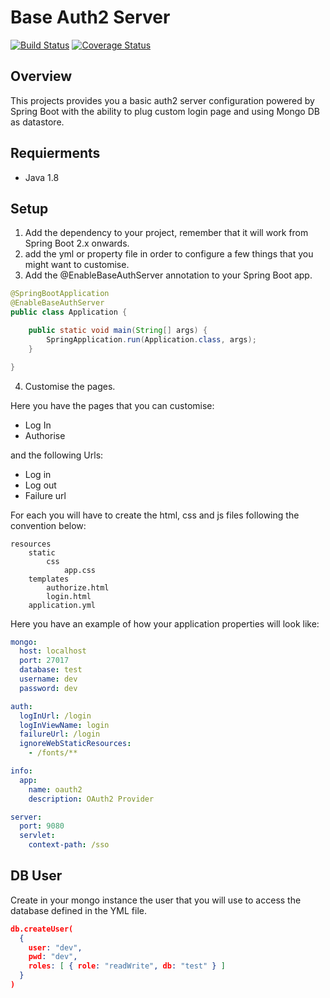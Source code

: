 # Base Auth2 Server

[![Build Status](https://travis-ci.org/caelcs/base-auth2-server.svg?branch=master)](https://travis-ci.org/caelcs/base-auth2-server)
[![Coverage Status](https://coveralls.io/repos/github/caelcs/base-auth2-server/badge.svg?branch=master)](https://coveralls.io/github/caelcs/base-auth2-server?branch=master)

## Overview

This projects provides you a basic auth2 server configuration powered by Spring Boot with the ability to plug custom 
login page and using Mongo DB as datastore.

## Requierments

- Java 1.8

## Setup

1. Add the dependency to your project, remember that it will work from Spring Boot 2.x onwards.
2. add the yml or property file in order to configure a few things that you might
want to customise.
3. Add the @EnableBaseAuthServer annotation to your Spring Boot app.

````java
@SpringBootApplication
@EnableBaseAuthServer
public class Application {

    public static void main(String[] args) {
        SpringApplication.run(Application.class, args);
    }

}
````
4. Customise the pages.

Here you have the pages that you can customise:

- Log In
- Authorise

and the following Urls:

- Log in
- Log out
- Failure url

For each you will have to create the html, css and js files following the convention below:

```$xslt
resources
    static
        css
            app.css       
    templates
        authorize.html
        login.html
    application.yml    

```

Here you have an example of how your application properties will look like:

```yaml
mongo:
  host: localhost
  port: 27017
  database: test
  username: dev
  password: dev

auth:
  logInUrl: /login
  logInViewName: login
  failureUrl: /login
  ignoreWebStaticResources:
    - /fonts/**

info:
  app:
    name: oauth2
    description: OAuth2 Provider

server:
  port: 9080
  servlet:
    context-path: /sso
```

## DB User
Create in your mongo instance the user that you will use to access the database defined in the YML file.
```json
db.createUser(
  {
    user: "dev",
    pwd: "dev",
    roles: [ { role: "readWrite", db: "test" } ]
  }
)
```
